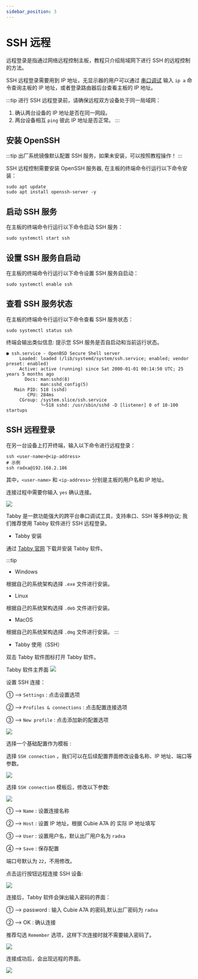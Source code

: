 ```yaml
---
sidebar_position: 3
---
```


# SSH 远程

远程登录是指通过网络远程控制主板，教程只介绍局域网下进行 SSH 的远程控制的方法。

SSH 远程登录需要用到 IP 地址，无显示器的用户可以通过 [串口调试](./uart_debug) 输入 `ip a` 命令查询主板的 IP 地址，或者登录路由器后台查看主板的 IP 地址。

:::tip
进行 SSH 远程登录前，请确保远程双方设备处于同一局域网：

1. 确认两台设备的 IP 地址是否在同一网段。
2. 两台设备相互 `ping` 彼此 IP 地址是否正常。
   :::

## 安装 OpenSSH

:::tip
出厂系统镜像默认配置 SSH 服务，如果未安装，可以按照教程操作！
:::

SSH 远程控制需要安装 OpenSSH 服务器, 在主板的终端命令行运行以下命令安装：

<NewCodeBlock tip="radxa@device$" type="device">

```
sudo apt update
sudo apt install openssh-server -y
```

</NewCodeBlock>

## 启动 SSH 服务

在主板的终端命令行运行以下命令启动 SSH 服务：

<NewCodeBlock tip="radxa@device$" type="device">

```
sudo systemctl start ssh
```

</NewCodeBlock>

## 设置 SSH 服务自启动

在主板的终端命令行运行以下命令设置 SSH 服务自启动：

<NewCodeBlock tip="radxa@device$" type="device">

```
sudo systemctl enable ssh
```

</NewCodeBlock>

## 查看 SSH 服务状态

在主板的终端命令行运行以下命令查看 SSH 服务状态：

<NewCodeBlock tip="radxa@device$" type="device">

```
sudo systemctl status ssh
```

</NewCodeBlock>

终端会输出类似信息: 提示您 SSH 服务是否自启动和当前运行状态。

```
● ssh.service - OpenBSD Secure Shell server
     Loaded: loaded (/lib/systemd/system/ssh.service; enabled; vendor preset: enabled)
     Active: active (running) since Sat 2000-01-01 00:14:50 UTC; 25 years 5 months ago
       Docs: man:sshd(8)
             man:sshd_config(5)
   Main PID: 518 (sshd)
        CPU: 284ms
     CGroup: /system.slice/ssh.service
             └─518 sshd: /usr/sbin/sshd -D [listener] 0 of 10-100 startups
```

## SSH 远程登录

<Tabs queryString="ssh-mode">

<TabItem value="命令行模式">

在另一台设备上打开终端，输入以下命令进行远程登录：

<NewCodeBlock tip="PC$" type="host">

```
ssh <user-name>@<ip-address>
# 示例
ssh radxa@192.168.2.186
```

</NewCodeBlock>

其中，`<user-name>` 和 `<ip-address>` 分别是主板的用户名和 IP 地址。

连接过程中需要你输入 `yes` 确认连接。

<div style={{textAlign: 'center'}}>
    <img src="/img/cubie/a7a/ssh-login.webp" style={{width: '100%', maxWidth: '1200px'}} />
</div>
</TabItem>

<TabItem value="图形界面模式">

Tabby 是一款功能强大的跨平台串口调试工具，支持串口、SSH 等多种协议; 我们推荐使用 Tabby 软件进行 SSH 远程登录。

- Tabby 安装

通过 [Tabby 官网](https://tabby.sh/) 下载并安装 Tabby 软件。

:::tip

- Windows

根据自己的系统架构选择 `.exe` 文件进行安装。

- Linux

根据自己的系统架构选择 `.deb` 文件进行安装。

- MacOS

根据自己的系统架构选择 `.dmg` 文件进行安装。
:::

- Tabby 使用（SSH）

双击 Tabby 软件图标打开 Tabby 软件。

<div style={{textAlign: 'center'}}>
Tabby 软件主界面
  <img src="/img/cubie/a7a/tabby-01.webp" style={{width: '100%', maxWidth: '1200px'}} />
</div>

设置 SSH 连接：

① --> `Settings` : 点击设置选项

② --> `Profiles & connections` : 点击配置连接选项

③ --> `New profile` : 点击添加新的配置选项

<div style={{textAlign: 'center'}}>
  <img src="/img/cubie/a7a/tabby-02.webp" style={{width: '100%', maxWidth: '1200px'}} />
</div>

选择一个基础配置作为模板 :

选择 `SSH connection` ，我们可以在后续配置界面修改设备名称、IP 地址、端口等参数。

<div style={{textAlign: 'center'}}>
  <img src="/img/cubie/a7a/tabby-09.webp" style={{width: '100%', maxWidth: '1200px'}} />
</div>

选择 `SSH connection` 模板后，修改以下参数:

<div style={{textAlign: 'center'}}>
  <img src="/img/cubie/a7a/tabby-10.webp" style={{width: '100%', maxWidth: '1200px'}} />
</div>

① --> `Name` : 设置连接名称

② --> `Host` : 设置 IP 地址，根据 Cubie A7A 的 实际 IP 地址填写

③ --> `User` : 设置用户名，默认出厂用户名为 `radxa`

④ --> `Save` : 保存配置

端口号默认为 `22`，不用修改。

点击运行按钮远程连接 SSH 设备:

<div style={{textAlign: 'center'}}>
  <img src="/img/cubie/a7a/tabby-11.webp" style={{width: '100%', maxWidth: '1200px'}} />
</div>

连接后，Tabby 软件会弹出输入密码的界面：

① --> password : 输入 Cubie A7A 的密码,默认出厂密码为 `radxa`

② --> OK : 确认连接

推荐勾选 `Remember` 选项，这样下次连接时就不需要输入密码了。

<div style={{textAlign: 'center'}}>
  <img src="/img/cubie/a7a/tabby-13.webp" style={{width: '100%', maxWidth: '1200px'}} />
</div>

连接成功后，会出现远程的界面。

<div style={{textAlign: 'center'}}>
  <img src="/img/cubie/a7a/tabby-14.webp" style={{width: '100%', maxWidth: '1200px'}} />
</div>

</TabItem>
</Tabs>
